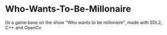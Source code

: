# Who-Wants-To-Be-Millonaire
Its a game base on the show "Who wants to be millonaire", made with SDL2, C++ and OpenCv
